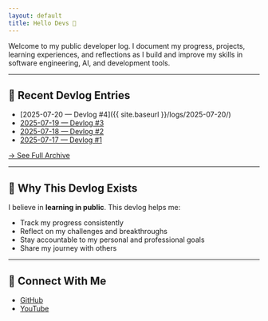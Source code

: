 ```yaml
---
layout: default
title: Hello Devs 📓
---
```


<link rel="stylesheet" href="{{ '/assets/css/style.css' | relative_url }}">

<span id="typed-welcome">Welcome to my public developer log. I document my progress, projects, learning experiences, and reflections as I build and improve my skills in software engineering, AI, and development tools.</span>

---

## 📅 Recent Devlog Entries
- [2025-07-20 — Devlog #4]({{ site.baseurl }}/logs/2025-07-20/)
- [2025-07-19 — Devlog #3]({{site.baseurl}}/logs/2025-07-19/)
- [2025-07-18 — Devlog #2]({{site.baseurl}}/logs/2025-07-18/)
- [2025-07-17 — Devlog #1]({{site.baseurl}}/logs/2025-07-17/)

[→ See Full Archive]({{site.baseurl}}/archive/)

---

## 🎯 Why This Devlog Exists
I believe in **learning in public**.
This devlog helps me:
- Track my progress consistently
- Reflect on my challenges and breakthroughs
- Stay accountable to my personal and professional goals
- Share my journey with others

---

## 🔗 Connect With Me
- [GitHub](https://github.com/IntScription)
- [YouTube](https://www.youtube.com/@idkythisisme)
